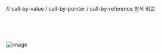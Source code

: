 // call-by-value / call-by-pointer / call-by-reference 방식 비교

</br></br></br>

![image](https://user-images.githubusercontent.com/61842827/195791667-cb30476e-dafc-4178-b85d-89c90b180b27.png)
 
